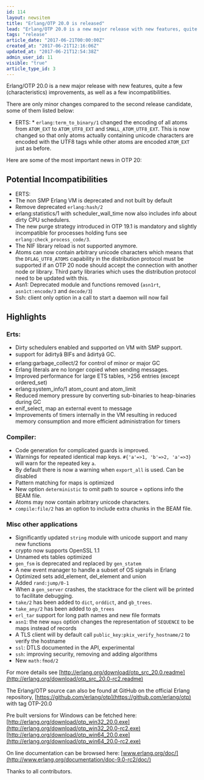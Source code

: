 ```yaml
---
id: 114
layout: newsitem
title: "Erlang/OTP 20.0 is released"
lead: "Erlang/OTP 20.0 is a new major release with new features, quite a few (characteristics) improvements, as well as a few incompatibilities."
tags: "release"
article_date: "2017-06-21T00:00:00Z"
created_at: "2017-06-21T12:16:06Z"
updated_at: "2017-06-21T12:54:38Z"
admin_user_id: 11
visible: "true"
article_type_id: 3
---
```


Erlang/OTP 20.0 is a new major release with new features, quite a few (characteristics) improvements, as well as a few incompatibilities.

There are only minor changes compared to the second release candidate, some of them listed below:
* ERTS: * `erlang:term_to_binary/1` changed the encoding of all atoms from `ATOM_EXT` to `ATOM_UTF8_EXT` and `SMALL_ATOM_UTF8_EXT`. This is now changed so that only atoms actually containing unicode characters are encoded with the UTF8 tags while other atoms are encoded `ATOM_EXT` just as before.

Here are some of the most important news in OTP 20:
## Potential Incompatibilities
* ERTS:
 * The non SMP Erlang VM is deprecated and not built by default
* Remove deprecated `erlang:hash/2`
* erlang:statistics/1 with scheduler_wall_time now also includes info about dirty CPU schedulers.
* The new purge strategy introduced in OTP 19.1 is mandatory and slightly incompatible for processes holding funs
 see `erlang:check_process_code/3`.
* The NIF library reload is not supported anymore.
* Atoms can now contain arbitrary unicode characters which means that the `DFLAG_UTF8_ATOMS` capability in the distribution protocol must be supported if an OTP 20 node should accept the connection with another node or library. Third party libraries which uses the distribution protocol need to be updated with this.
* Asn1: Deprecated module and functions removed (`asn1rt`, `asn1ct:encode/3` and `decode/3`)
* Ssh: client only option in a call to start a daemon will now fail
## Highlights
### Erts:
* Dirty schedulers enabled and supported on VM with SMP support.
* support for âdirtyâ BIFs and âdirtyâ GC.
* erlang:garbage_collect/2 for control of minor or major GC
* Erlang literals are no longer copied when sending messages.
* Improved performance for large ETS tables, >256 entries (except ordered_set)
* erlang:system_info/1 atom_count and atom_limit
* Reduced memory pressure by converting sub-binaries to heap-binaries during GC
* enif_select, map an external event to message
* Improvements of timers internally in the VM resulting in reduced memory consumption and more efficient administration for timers
### Compiler:
* Code generation for complicated guards is improved.
* Warnings for repeated identical map keys. `#{'a'=>1, 'b'=>2, 'a'=>3}` will warn for the repeated key `a`.
* By default there is now a warning when `export_all` is used. Can be disabled
* Pattern matching for maps is optimized
* New option `deterministic` to omit path to source + options info the BEAM file.
* Atoms may now contain arbitrary unicode characters.
* `compile:file/2` has an option to include extra chunks in the BEAM file.
### Misc other applications
* Significantly updated `string` module with unicode support and many new functions
* crypto now supports OpenSSL 1.1
* Unnamed ets tables optimized
* `gen_fsm` is deprecated and replaced by `gen_statem`
* A new event manager to handle a subset of OS signals in Erlang
* Optimized sets add_element, del_element and union
* Added `rand:jump/0-1`
* When a `gen_server` crashes, the stacktrace for the client will be printed to facilitate debugging.
* `take/2` has been added to `dict`, `orddict`, and `gb_trees`.
* `take_any/2` has been added to `gb_trees`
* `erl_tar` support for long path names and new file formats
* `asn1`: the new `maps` option changes the representation of `SEQUENCE` to be maps instead of records
* A TLS client will by default call `public_key:pkix_verify_hostname/2` to verify the hostname
* `ssl`: DTLS documented in the API, experimental
* `ssh`: improving security, removing and adding algorithms
* New `math:fmod/2`

For more details see
 [http://erlang.org/download/otp_src_20.0.readme](http://erlang.org/download/otp_src_20.0-rc2.readme)

The Erlang/OTP source can also be found at GitHub on the official Erlang repository,
 [https://github.com/erlang/otp](https://github.com/erlang/otp) with tag OTP-20.0

Pre built versions for Windows can be fetched here:
 [http://erlang.org/download/otp_win32_20.0.exe](http://erlang.org/download/otp_win32_20.0-rc2.exe)
 [http://erlang.org/download/otp_win64_20.0.exe](http://erlang.org/download/otp_win64_20.0-rc2.exe)

On line documentation can be browsed here:
 [www.erlang.org/doc/](http://www.erlang.org/documentation/doc-9.0-rc2/doc/)

Thanks to all contributors.
